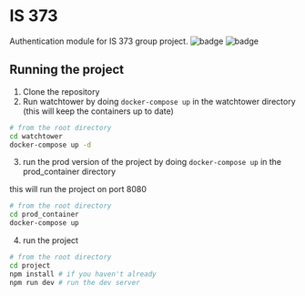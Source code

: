 # IS 373
Authentication module for IS 373 group project. 
![badge](https://img.shields.io/github/contributors/vishal092002/nodejs_project)
![badge](https://img.shields.io/github/commit-activity/t/vishal092002/nodejs_project)
## Running the project
1. Clone the repository
2. Run watchtower by doing `docker-compose up` in the watchtower directory (this will keep the containers up to date)
```bash
# from the root directory
cd watchtower
docker-compose up -d
```

3. run the prod version of the project by doing `docker-compose up` in the prod_container directory

this will run the project on port 8080
```bash
# from the root directory
cd prod_container
docker-compose up
```
4. run the project 
```bash
# from the root directory
cd project
npm install # if you haven't already
npm run dev # run the dev server
```
 